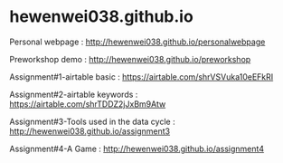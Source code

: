 # hewenwei038.github.io
 Personal webpage : http://hewenwei038.github.io/personalwebpage
 
 Preworkshop demo : http://hewenwei038.github.io/preworkshop

 Assignment#1-airtable basic : https://airtable.com/shrVSVuka10eEFkRI
 
 Assignment#2-airtable keywords : https://airtable.com/shrTDDZ2jJxBm9Atw

 Assignment#3-Tools used in the data cycle : http://hewenwei038.github.io/assignment3

 Assignment#4-A Game : http://hewenwei038.github.io/assignment4
